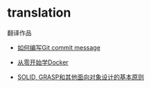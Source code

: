 # translation
翻译作品

- [如何编写Git commit message](https://github.com/UUID-XSH/translation/blob/master/how-to-write-a-git-commit-message.md)

- [从零开始学Docker](https://github.com/UUID-XSH/translation/blob/master/getting-started-with-docker.md)

- [SOLID, GRASP和其他面向对象设计的基本原则](https://github.com/UUID-XSH/translation/blob/master/object-oriented-design.md)
